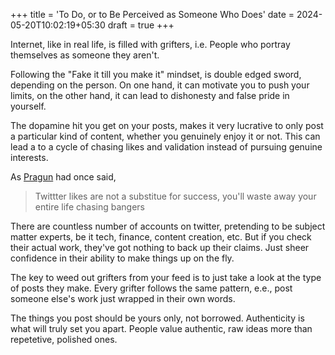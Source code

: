 +++
title = 'To Do, or to Be Perceived as Someone Who Does'
date = 2024-05-20T10:02:19+05:30
draft = true
+++

Internet, like in real life, is filled with grifters, i.e. People who portray themselves as someone they aren't. 

Following the "Fake it till you make it" mindset, is double edged sword, depending on the person. On one hand, it can motivate you to push your limits, on the other hand, it can lead to dishonesty and false pride in yourself.

The dopamine hit you get on your posts, makes it very lucrative to only post a particular kind of content, whether you genuinely enjoy it or not. This can lead a to a cycle of chasing likes and validation instead of pursuing genuine interests.

As [Pragun](https://x.com/pragdua) had once said, 
> Twittter likes are not a substitue for success, you'll waste away your entire life chasing bangers

There are countless number of accounts on twitter, pretending to be subject matter experts, be it tech, finance, content creation, etc.
But if you check their actual work, they've got nothing to back up their claims. Just sheer confidence in their ability to make things up on the fly.

The key to weed out grifters from your feed is to just take a look at the type of posts they make. Every grifter follows the same pattern, e.e., post someone else's work just wrapped in their own words.

The things you post should be yours only, not borrowed. Authenticity is what will truly set you apart. People value authentic, raw ideas more than repetetive, polished ones.